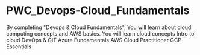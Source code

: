 # PWC_Devops-Cloud_Fundamentals
By completing "Devops &amp; Cloud Fundamentals",   You will learn about cloud computing concepts and AWS basics.  You will learn cloud concepts  Intro to cloud DevOps &amp; GIT Azure Fundamentals AWS Cloud Practitioner GCP Essentials
